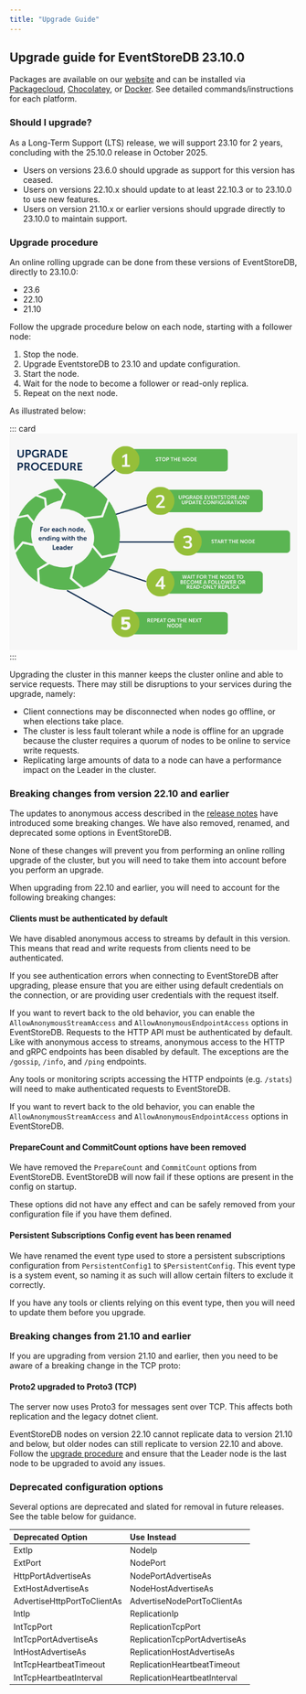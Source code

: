 ```yaml
---
title: "Upgrade Guide"
---
```


## Upgrade guide for EventStoreDB 23.10.0

Packages are available on our [website](https://www.eventstore.com/downloads) and can be installed via [Packagecloud](https://packagecloud.io/EventStore/EventStore-OSS), [Chocolatey](https://chocolatey.org/packages/eventstore-oss), or [Docker](https://hub.docker.com/r/eventstore/eventstore/tags?page=1&name=23.10). See detailed commands/instructions for each platform.

### Should I upgrade?

As a Long-Term Support (LTS) release, we will support 23.10 for 2 years, concluding with the 25.10.0 release in October 2025.

- Users on versions 23.6.0 should upgrade as support for this version has ceased.
- Users on versions 22.10.x should update to at least 22.10.3 or to 23.10.0 to use new features.
- Users on version 21.10.x or earlier versions should upgrade directly to 23.10.0 to maintain support.

### Upgrade procedure

An online rolling upgrade can be done from these versions of EventStoreDB, directly to 23.10.0:
- 23.6
- 22.10
- 21.10

Follow the upgrade procedure below on each node, starting with a follower node:

1. Stop the node.
2. Upgrade EventstoreDB to 23.10 and update configuration.
3. Start the node.
4. Wait for the node to become a follower or read-only replica.
5. Repeat on the next node. 

As illustrated below:

::: card
![EventStoreDB upgrade procedure for each node](./images/upgrade-procedure.png)
:::


Upgrading the cluster in this manner keeps the cluster online and able to service requests. There may still be disruptions to your services during the upgrade, namely:
- Client connections may be disconnected when nodes go offline, or when elections take place.
- The cluster is less fault tolerant while a node is offline for an upgrade because the cluster requires a quorum of nodes to be online to service write requests.
- Replicating large amounts of data to a node can have a performance impact on the Leader in the cluster.

### Breaking changes from version 22.10 and earlier

The updates to anonymous access described in the [release notes](https://www.eventstore.com/blog/23.10.0-release-notes) have introduced some breaking changes. We have also removed, renamed, and deprecated some options in EventStoreDB.

None of these changes will prevent you from performing an online rolling upgrade of the cluster, but you will need to take them into account before you perform an upgrade.

When upgrading from 22.10 and earlier, you will need to account for the following breaking changes:

#### Clients must be authenticated by default

We have disabled anonymous access to streams by default in this version. This means that read and write requests from clients need to be authenticated.

If you see authentication errors when connecting to EventStoreDB after upgrading, please ensure that you are either using default credentials on the connection, or are providing user credentials with the request itself.

If you want to revert back to the old behavior, you can enable the `AllowAnonymousStreamAccess` and `AllowAnonymousEndpointAccess` options in EventStoreDB.
Requests to the HTTP API must be authenticated by default.
Like with anonymous access to streams, anonymous access to the HTTP and gRPC endpoints has been disabled by default. The exceptions are the `/gossip`, `/info`, and `/ping` endpoints.

Any tools or monitoring scripts accessing the HTTP endpoints (e.g. `/stats`) will need to make authenticated requests to EventStoreDB.

If you want to revert back to the old behavior, you can enable the `AllowAnonymousStreamAccess` and `AllowAnonymousEndpointAccess` options in EventStoreDB.

#### PrepareCount and CommitCount options have been removed

We have removed the `PrepareCount` and `CommitCount` options from EventStoreDB. EventStoreDB will now fail if these options are present in the config on startup.

These options did not have any effect and can be safely removed from your configuration file if you have them defined.

#### Persistent Subscriptions Config event has been renamed

We have renamed the event type used to store a persistent subscriptions configuration from `PersistentConfig1` to `$PersistentConfig`. This event type is a system event, so naming it as such will allow certain filters to exclude it correctly.

If you have any tools or clients relying on this event type, then you will need to update them before you upgrade.

### Breaking changes from 21.10 and earlier

If you are upgrading from version 21.10 and earlier, then you need to be aware of a breaking change in the TCP proto:

#### Proto2 upgraded to Proto3 (TCP)

The server now uses Proto3 for messages sent over TCP. This affects both replication and the legacy dotnet client.

EventStoreDB nodes on version 22.10 cannot replicate data to version 21.10 and below, but older nodes can still replicate to version 22.10 and above.
Follow the [upgrade procedure](#upgrade-procedure) and ensure that the Leader node is the last node to be upgraded to avoid any issues.

### Deprecated configuration options

Several options are deprecated and slated for removal in future releases. See the table below for guidance.

| Deprecated Option | Use Instead |
|:------------------|:-------------|
| ExtIp | NodeIp |
| ExtPort | NodePort |
| HttpPortAdvertiseAs | NodePortAdvertiseAs |
| ExtHostAdvertiseAs | NodeHostAdvertiseAs |
| AdvertiseHttpPortToClientAs | AdvertiseNodePortToClientAs |
| IntIp | ReplicationIp |
| IntTcpPort | ReplicationTcpPort |
| IntTcpPortAdvertiseAs | ReplicationTcpPortAdvertiseAs |
| IntHostAdvertiseAs | ReplicationHostAdvertiseAs |
| IntTcpHeartbeatTimeout | ReplicationHeartbeatTimeout |
| IntTcpHeartbeatInterval | ReplicationHeartbeatInterval |
